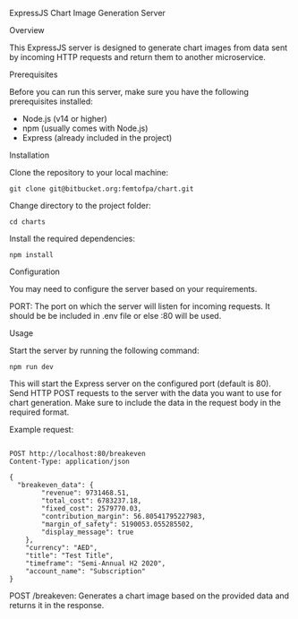 ExpressJS Chart Image Generation Server

Overview

This ExpressJS server is designed to generate chart images from data sent by incoming HTTP requests and return them to another microservice.

Prerequisites

Before you can run this server, make sure you have the following prerequisites installed:

- Node.js (v14 or higher)
- npm (usually comes with Node.js)
- Express (already included in the project)

Installation

Clone the repository to your local machine:

```
git clone git@bitbucket.org:femtofpa/chart.git
```

Change directory to the project folder:

```
cd charts
```

Install the required dependencies:

```
npm install
```

Configuration

You may need to configure the server based on your requirements.

PORT: The port on which the server will listen for incoming requests. It should be be included in .env file or else :80 will be used.

Usage

Start the server by running the following command:

```
npm run dev
```

This will start the Express server on the configured port (default is 80).
Send HTTP POST requests to the server with the data you want to use for chart generation. Make sure to include the data in the request body in the required format.

Example request:

```

POST http://localhost:80/breakeven
Content-Type: application/json

{
  "breakeven_data": {
        "revenue": 9731468.51,
        "total_cost": 6783237.18,
        "fixed_cost": 2579770.03,
        "contribution_margin": 56.80541795227983,
        "margin_of_safety": 5190053.055285502,
        "display_message": true
    },
    "currency": "AED",
    "title": "Test Title",
    "timeframe": "Semi-Annual H2 2020",
    "account_name": "Subscription"
}
```

POST /breakeven: Generates a chart image based on the provided data and returns it in the response.
